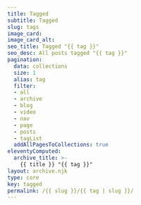 ```yaml
---
title: Tagged
subtitle: Tagged
slug: tags
image_card:
image_card_alt:
seo_title: Tagged "{{ tag }}"
seo_desc: All posts tagged "{{ tag }}"
pagination:
  data: collections
  size: 1
  alias: tag
  filter:
  - all
  - archive
  - blog
  - video
  - nav
  - page
  - posts
  - tagList
  addAllPagesToCollections: true
eleventyComputed:
  archive_title: >-
    {{ title }} "{{ tag }}"
layout: archive.njk
type: core
key: tagged
permalink: /{{ slug }}/{{ tag | slug }}/
---
```

